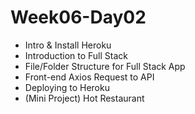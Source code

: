 # Week06-Day02
- Intro & Install Heroku
- Introduction to Full Stack
- File/Folder Structure for Full Stack App
- Front-end Axios Request to API
- Deploying to Heroku
- (Mini Project) Hot Restaurant
